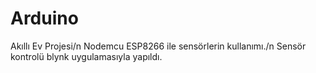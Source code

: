 # Arduino

Akıllı Ev Projesi/n
Nodemcu ESP8266 ile sensörlerin kullanımı./n
Sensör kontrolü blynk uygulamasıyla yapıldı.
